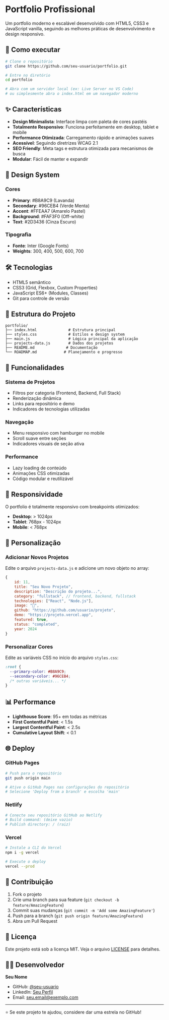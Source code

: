 # Portfolio Profissional

Um portfolio moderno e escalável desenvolvido com HTML5, CSS3 e JavaScript vanilla, seguindo as melhores práticas de desenvolvimento e design responsivo.

## 🚀 Como executar

```bash
# Clone o repositório
git clone https://github.com/seu-usuario/portfolio.git

# Entre no diretório
cd portfolio

# Abra com um servidor local (ex: Live Server no VS Code)
# ou simplesmente abra o index.html em um navegador moderno
```

## ✨ Características

- **Design Minimalista**: Interface limpa com paleta de cores pastéis
- **Totalmente Responsivo**: Funciona perfeitamente em desktop, tablet e mobile
- **Performance Otimizada**: Carregamento rápido e animações suaves
- **Acessível**: Seguindo diretrizes WCAG 2.1
- **SEO Friendly**: Meta tags e estrutura otimizada para mecanismos de busca
- **Modular**: Fácil de manter e expandir

## 🎨 Design System

### Cores
- **Primary**: #B8A9C9 (Lavanda)
- **Secondary**: #96CEB4 (Verde Menta)  
- **Accent**: #FFEAA7 (Amarelo Pastel)
- **Background**: #FAF3F0 (Off-white)
- **Text**: #2D3436 (Cinza Escuro)

### Tipografia
- **Fonte**: Inter (Google Fonts)
- **Weights**: 300, 400, 500, 600, 700

## 🛠 Tecnologias

- HTML5 semântico
- CSS3 (Grid, Flexbox, Custom Properties)
- JavaScript ES6+ (Modules, Classes)
- Git para controle de versão

## 📁 Estrutura do Projeto

```
portfolio/
├── index.html              # Estrutura principal
├── styles.css              # Estilos e design system
├── main.js                 # Lógica principal da aplicação
├── projects-data.js        # Dados dos projetos
├── README.md              # Documentação
└── ROADMAP.md            # Planejamento e progresso
```

## 🎯 Funcionalidades

### Sistema de Projetos
- Filtros por categoria (Frontend, Backend, Full Stack)
- Renderização dinâmica
- Links para repositório e demo
- Indicadores de tecnologias utilizadas

### Navegação
- Menu responsivo com hamburger no mobile
- Scroll suave entre seções
- Indicadores visuais de seção ativa

### Performance
- Lazy loading de conteúdo
- Animações CSS otimizadas
- Código modular e reutilizável

## 📱 Responsividade

O portfolio é totalmente responsivo com breakpoints otimizados:
- **Desktop**: > 1024px
- **Tablet**: 768px - 1024px  
- **Mobile**: < 768px

## 🔧 Personalização

### Adicionar Novos Projetos
Edite o arquivo `projects-data.js` e adicione um novo objeto no array:

```javascript
{
    id: 11,
    title: "Seu Novo Projeto",
    description: "Descrição do projeto...",
    category: "fullstack", // frontend, backend, fullstack
    technologies: ["React", "Node.js"],
    image: "🚀",
    github: "https://github.com/usuario/projeto",
    demo: "https://projeto.vercel.app",
    featured: true,
    status: "completed",
    year: 2024
}
```

### Personalizar Cores
Edite as variáveis CSS no início do arquivo `styles.css`:

```css
:root {
  --primary-color: #B8A9C9;
  --secondary-color: #96CEB4;
  /* outras variáveis... */
}
```

## 📊 Performance

- **Lighthouse Score**: 95+ em todas as métricas
- **First Contentful Paint**: < 1.5s
- **Largest Contentful Paint**: < 2.5s
- **Cumulative Layout Shift**: < 0.1

## 🌐 Deploy

### GitHub Pages
```bash
# Push para o repositório
git push origin main

# Ative o GitHub Pages nas configurações do repositório
# Selecione 'Deploy from a branch' e escolha 'main'
```

### Netlify
```bash
# Conecte seu repositório GitHub ao Netlify
# Build command: (deixe vazio)
# Publish directory: / (raiz)
```

### Vercel
```bash
# Instale a CLI do Vercel
npm i -g vercel

# Execute o deploy
vercel --prod
```

## 🤝 Contribuição

1. Fork o projeto
2. Crie uma branch para sua feature (`git checkout -b feature/AmazingFeature`)
3. Commit suas mudanças (`git commit -m 'Add some AmazingFeature'`)
4. Push para a branch (`git push origin feature/AmazingFeature`)
5. Abra um Pull Request

## 📄 Licença

Este projeto está sob a licença MIT. Veja o arquivo [LICENSE](LICENSE) para detalhes.

## 👨‍💻 Desenvolvedor

**Seu Nome**
- GitHub: [@seu-usuario](https://github.com/seu-usuario)
- LinkedIn: [Seu Perfil](https://linkedin.com/in/seu-perfil)
- Email: seu.email@exemplo.com

---

⭐ Se este projeto te ajudou, considere dar uma estrela no GitHub!
